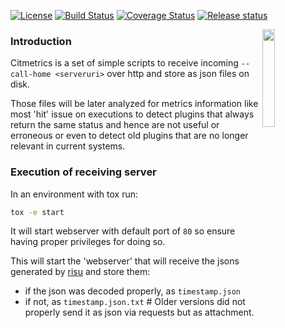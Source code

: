 [![License](https://img.shields.io/github/license/risuorg/citmetrics.svg)](LICENSE)
[![Build Status](https://travis-ci.org/risuorg/citmetrics.svg?branch=master)](https://travis-ci.org/risuorg/citmetrics)
[![Coverage Status](https://coveralls.io/repos/github/risuorg/citmetrics/badge.svg?branch=master)](https://coveralls.io/github/risuorg/citmetrics?branch=master)
[![Release status](https://img.shields.io/github/release/risuorg/citmetrics.svg)](https://github.com/risuorg/citmetrics/releases)


<img src="doc/citmetrics.png" width="20%" border=0 align="right">


### Introduction

Citmetrics  is a set of simple scripts to receive incoming `--call-home <serveruri>`  over http and store as json files on disk.

Those files will be later analyzed for metrics information like most 'hit' issue on executions to detect plugins that always return the same status and hence are not useful or erroneous or even to detect old plugins that are no longer relevant in current systems.

### Execution of receiving server

In an environment with tox run:

~~~sh
tox -e start
~~~

It will start webserver with default port of `80` so ensure having proper  privileges for doing so.

This will start the 'webserver' that will receive the jsons generated by [risu](https://github.com/risuorg/risu) and store them:

- if the json was decoded properly, as `timestamp.json`
- if not, as `timestamp.json.txt` # Older versions did not properly send it as json via requests but as attachment.
